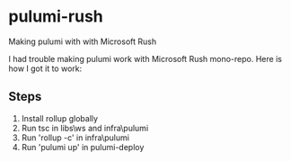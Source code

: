 # pulumi-rush
Making pulumi with with Microsoft Rush

I had trouble making pulumi work with Microsoft Rush mono-repo.
Here is how I got it to work:

## Steps

1. Install rollup globally
2. Run tsc in libs\ws and infra\pulumi
3. Run 'rollup -c' in infra\pulumi
4. Run 'pulumi up' in pulumi-deploy
